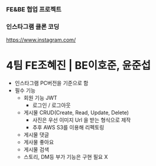 ### FE&BE 협업 프로젝트
### 인스타그램 클론 코딩
https://www.instagram.com/

# 4팀 FE조혜진 | BE이호준, 윤준섭

- 인스타그램 PC버전을 기준으로 함
- 필수 기능
    - 회원 기능 JWT
        - 로그인 / 로그아웃
    - 게시물 CRUD(Create, Read, Update, Delete)
        - 사진은 우선 이미지 Url 을 받는 형식으로 제작
        - 추후 AWS S3를 이용해 리펙토링
    - 게시물 댓글
    - 게사물 좋아요
    - 게시물 검색
    - 스토리, DM등 부가 기능은 구현 필요 X